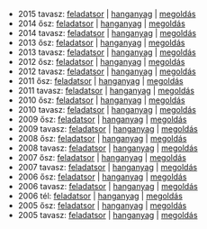  - 2015 tavasz: [feladatsor](https://dari.oktatas.hu/kir/erettsegi/okev_doc/erettsegi_2015/e_orosz_15maj_fl.pdf)
              | [hanganyag](https://dari.oktatas.hu/kir/erettsegi/okev_doc/erettsegi_2015/e_orosz_15maj_fl.mp3)
              | [megoldás](https://dari.oktatas.hu/kir/erettsegi/okev_doc/erettsegi_2015/e_orosz_15maj_ut.pdf)
 - 2014 ősz: [feladatsor](https://dari.oktatas.hu/kir/erettsegi/okev_doc/erettsegi_2014/oktober/e_orosz_14okt_fl.pdf)
           | [hanganyag](https://dari.oktatas.hu/kir/erettsegi/okev_doc/erettsegi_2014/oktober/e_orosz_14okt_fl.mp3)
           | [megoldás](https://dari.oktatas.hu/kir/erettsegi/okev_doc/erettsegi_2014/oktober/e_orosz_14okt_ut.pdf)
 - 2014 tavasz: [feladatsor](https://dari.oktatas.hu/kir/erettsegi/okev_doc/erettsegi_2014/e_orosz_14maj_fl.pdf)
              | [hanganyag](https://dari.oktatas.hu/kir/erettsegi/okev_doc/erettsegi_2014/e_orosz_14maj_fl.mp3)
              | [megoldás](https://dari.oktatas.hu/kir/erettsegi/okev_doc/erettsegi_2014/e_orosz_14maj_ut.pdf)
 - 2013 ősz: [feladatsor](https://dari.oktatas.hu/kir/erettsegi/okev_doc/erettsegi_2013/oktober/e_orosz_13okt_fl.pdf)
           | [hanganyag](https://dari.oktatas.hu/kir/erettsegi/okev_doc/erettsegi_2013/oktober/e_orosz_13okt_fl.mp3)
           | [megoldás](https://dari.oktatas.hu/kir/erettsegi/okev_doc/erettsegi_2013/oktober/e_orosz_13okt_ut.pdf)
 - 2013 tavasz: [feladatsor](https://dari.oktatas.hu/kir/erettsegi/okev_doc/erettsegi_2013/e_orosz_13maj_fl.pdf)
              | [hanganyag](https://dari.oktatas.hu/kir/erettsegi/okev_doc/erettsegi_2013/e_orosz_13maj_fl.mp3)
              | [megoldás](https://dari.oktatas.hu/kir/erettsegi/okev_doc/erettsegi_2013/e_orosz_13maj_ut.pdf)
 - 2012 ősz: [feladatsor](https://dari.oktatas.hu/kir/erettsegi/okev_doc/erettsegi_2012/oktober/e_orosz_12okt_fl.pdf)
           | [hanganyag](https://dari.oktatas.hu/kir/erettsegi/okev_doc/erettsegi_2012/oktober/e_orosz_12okt_fl.mp3)
           | [megoldás](https://dari.oktatas.hu/kir/erettsegi/okev_doc/erettsegi_2012/oktober/e_orosz_12okt_ut.pdf)
 - 2012 tavasz: [feladatsor](https://dari.oktatas.hu/kir/erettsegi/okev_doc/erettsegi_2012/e_orosz_12maj_fl.pdf)
              | [hanganyag](https://dari.oktatas.hu/kir/erettsegi/okev_doc/erettsegi_2012/e_orosz_12maj_fl.mp3)
              | [megoldás](https://dari.oktatas.hu/kir/erettsegi/okev_doc/erettsegi_2012/e_orosz_12maj_ut.pdf)
 - 2011 ősz: [feladatsor](https://dari.oktatas.hu/kir/erettsegi/okev_doc/erettsegi_2011/oktober/e_orosz_11okt_fl.pdf)
           | [hanganyag](https://dari.oktatas.hu/kir/erettsegi/okev_doc/erettsegi_2011/oktober/e_orosz_11okt_fl.mp3)
           | [megoldás](https://dari.oktatas.hu/kir/erettsegi/okev_doc/erettsegi_2011/oktober/e_orosz_11okt_ut.pdf)
 - 2011 tavasz: [feladatsor](https://dari.oktatas.hu/kir/erettsegi/okev_doc/erettsegi_2011/e_orosz_11maj_fl.pdf)
              | [hanganyag](https://dari.oktatas.hu/kir/erettsegi/okev_doc/erettsegi_2011/e_orosz_11maj_fl.mp3)
              | [megoldás](https://dari.oktatas.hu/kir/erettsegi/okev_doc/erettsegi_2011/e_orosz_11maj_ut.pdf)
 - 2010 ősz: [feladatsor](https://dari.oktatas.hu/kir/erettsegi/okev_doc/erettsegi_2010/oktober/e_orosz_10okt_fl.pdf)
           | [hanganyag](https://dari.oktatas.hu/kir/erettsegi/okev_doc/erettsegi_2010/oktober/e_orosz_10okt_fl.mp3)
           | [megoldás](https://dari.oktatas.hu/kir/erettsegi/okev_doc/erettsegi_2010/oktober/e_orosz_10okt_ut.pdf)
 - 2010 tavasz: [feladatsor](https://dari.oktatas.hu/kir/erettsegi/okev_doc/erettsegi_2010/e_orosz_10maj_fl.pdf)
              | [hanganyag](https://dari.oktatas.hu/kir/erettsegi/okev_doc/erettsegi_2010/e_orosz_10maj_fl.mp3)
              | [megoldás](https://dari.oktatas.hu/kir/erettsegi/okev_doc/erettsegi_2010/e_orosz_10maj_ut.pdf)
 - 2009 ősz: [feladatsor](https://dari.oktatas.hu/kir/erettsegi/okev_doc/erettsegi_2009/oktober/e_orosz_09okt_fl.pdf)
           | [hanganyag](https://dari.oktatas.hu/kir/erettsegi/okev_doc/erettsegi_2009/oktober/e_orosz_09okt_fl.mp3)
           | [megoldás](https://dari.oktatas.hu/kir/erettsegi/okev_doc/erettsegi_2009/oktober/e_orosz_09okt_ut.pdf)
 - 2009 tavasz: [feladatsor](https://dari.oktatas.hu/kir/erettsegi/okev_doc/erettsegi_2009/e_orosz_09maj_fl.pdf)
              | [hanganyag](https://dari.oktatas.hu/kir/erettsegi/okev_doc/erettsegi_2009/e_orosz_09maj_fl.mp3)
              | [megoldás](https://dari.oktatas.hu/kir/erettsegi/okev_doc/erettsegi_2009/e_orosz_09maj_ut.pdf)
 - 2008 ősz: [feladatsor](https://dari.oktatas.hu/kir/erettsegi/okev_doc/erettsegi_2008/oktober/e_orosz_08okt_fl.pdf)
           | [hanganyag](https://dari.oktatas.hu/kir/erettsegi/okev_doc/erettsegi_2008/oktober/e_orosz_08okt_fl.mp3)
           | [megoldás](https://dari.oktatas.hu/kir/erettsegi/okev_doc/erettsegi_2008/oktober/e_orosz_08okt_ut.pdf)
 - 2008 tavasz: [feladatsor](https://dari.oktatas.hu/kir/erettsegi/okev_doc/erettsegi_2008/e_orosz_08maj_fl.pdf)
              | [hanganyag](https://dari.oktatas.hu/kir/erettsegi/okev_doc/erettsegi_2008/e_orosz_08maj_fl.mp3)
              | [megoldás](https://dari.oktatas.hu/kir/erettsegi/okev_doc/erettsegi_2008/e_orosz_08maj_ut.pdf)
 - 2007 ősz: [feladatsor](https://dari.oktatas.hu/kir/erettsegi/okev_doc/erettsegi_2007/oktober/e_orosz_07okt_fl.pdf)
           | [hanganyag](https://dari.oktatas.hu/kir/erettsegi/okev_doc/erettsegi_2007/oktober/e_orosz_07okt_fl.mp3)
           | [megoldás](https://dari.oktatas.hu/kir/erettsegi/okev_doc/erettsegi_2007/oktober/e_orosz_07okt_ut.pdf)
 - 2007 tavasz: [feladatsor](https://dari.oktatas.hu/kir/erettsegi/okev_doc/erettsegi_2007/e_orosz_07maj_fl.pdf)
              | [hanganyag](https://dari.oktatas.hu/kir/erettsegi/okev_doc/erettsegi_2007/e_orosz_07maj_fl.mp3)
              | [megoldás](https://dari.oktatas.hu/kir/erettsegi/okev_doc/erettsegi_2007/e_orosz_07maj_ut.pdf)
 - 2006 ősz: [feladatsor](https://dari.oktatas.hu/kir/erettsegi/okev_doc/erettsegi_2006/e_orosz_06okt_fl.pdf)
           | [hanganyag](https://dari.oktatas.hu/kir/erettsegi/okev_doc/erettsegi_2006/e_orosz_06okt_fl.mp3)
           | [megoldás](https://dari.oktatas.hu/kir/erettsegi/okev_doc/erettsegi_2006/e_orosz_06okt_ut.pdf)
 - 2006 tavasz: [feladatsor](https://dari.oktatas.hu/kir/erettsegi/okev_doc/erettsegi_2006/e_orosz_06maj_fl.pdf)
              | [hanganyag](https://dari.oktatas.hu/kir/erettsegi/okev_doc/erettsegi_2006/e_orosz_06maj_fl.mp3)
              | [megoldás](https://dari.oktatas.hu/kir/erettsegi/okev_doc/erettsegi_2006/e_orosz_06maj_ut.pdf)
 - 2006 tél: [feladatsor](https://dari.oktatas.hu/kir/erettsegi/okev_doc/2006_1/e_orosz_06febr_fl.pdf)
              | [hanganyag](https://dari.oktatas.hu/kir/erettsegi/okev_doc/2006_1/e_orosz_06febr_fl.mp3)
              | [megoldás](https://dari.oktatas.hu/kir/erettsegi/okev_doc/2006_1/e_orosz_06febr_ut.pdf)
 - 2005 ősz: [feladatsor](https://dari.oktatas.hu/kir/erettsegi/okev_doc/2005_osz/e_orosz_05nov_fl.pdf)
           | [hanganyag](https://dari.oktatas.hu/kir/erettsegi/okev_doc/2005_osz/e_orosz_05nov_fl.mp3)
           | [megoldás](https://dari.oktatas.hu/kir/erettsegi/okev_doc/2005_osz/e_orosz_05nov_ut.pdf)
 - 2005 tavasz: [feladatsor](https://dari.oktatas.hu/kir/erettsegi/okev_doc/erettsegi_2005/e_orosz_fl.pdf)
              | [hanganyag](https://dari.oktatas.hu/kir/erettsegi/okev_doc/erettsegi_2005/e_orosz_fl.mp3)
              | [megoldás](https://dari.oktatas.hu/kir/erettsegi/okev_doc/erettsegi_2005/e_orosz_ut.pdf)
